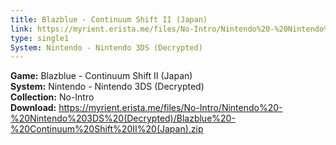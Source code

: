 ```yaml
---
title: Blazblue - Continuum Shift II (Japan)
link: https://myrient.erista.me/files/No-Intro/Nintendo%20-%20Nintendo%203DS%20(Decrypted)/Blazblue%20-%20Continuum%20Shift%20II%20(Japan).zip
type: single1
System: Nintendo - Nintendo 3DS (Decrypted)
---
```

<b>Game:</b> Blazblue - Continuum Shift II (Japan)<br>
<b>System:</b> Nintendo - Nintendo 3DS (Decrypted)<br>
<b>Collection:</b> No-Intro<br>
<b>Download:</b> https://myrient.erista.me/files/No-Intro/Nintendo%20-%20Nintendo%203DS%20(Decrypted)/Blazblue%20-%20Continuum%20Shift%20II%20(Japan).zip